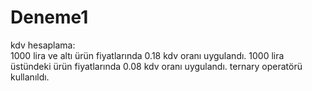 # Deneme1
kdv hesaplama:  
1000 lira ve altı ürün fiyatlarında 0.18 kdv oranı uygulandı. 
1000 lira üstündeki ürün fiyatlarında 0.08 kdv oranı uygulandı. 
ternary operatörü kullanıldı. 
